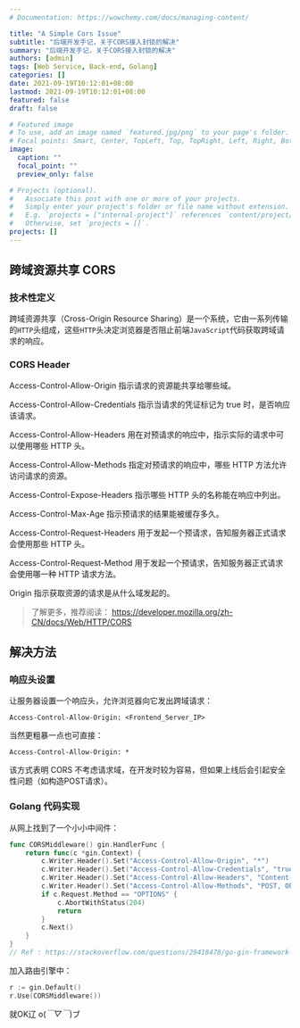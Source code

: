 ```yaml
---
# Documentation: https://wowchemy.com/docs/managing-content/

title: "A Simple Cors Issue"
subtitle: "后端开发手记，关于CORS接入封锁的解决"
summary: "后端开发手记，关于CORS接入封锁的解决"
authors: [admin]
tags: [Web Service, Back-end, Golang]
categories: []
date: 2021-09-19T10:12:01+08:00
lastmod: 2021-09-19T10:12:01+08:00
featured: false
draft: false

# Featured image
# To use, add an image named `featured.jpg/png` to your page's folder.
# Focal points: Smart, Center, TopLeft, Top, TopRight, Left, Right, BottomLeft, Bottom, BottomRight.
image:
  caption: ""
  focal_point: ""
  preview_only: false

# Projects (optional).
#   Associate this post with one or more of your projects.
#   Simply enter your project's folder or file name without extension.
#   E.g. `projects = ["internal-project"]` references `content/project/deep-learning/index.md`.
#   Otherwise, set `projects = []`.
projects: []
---
```


## 跨域资源共享 CORS

### 技术性定义

跨域资源共享（Cross-Origin Resource Sharing）是一个系统，它由一系列传输的`HTTP`头组成，这些`HTTP`头决定浏览器是否阻止前端`JavaScript`代码获取跨域请求的响应。

### CORS Header

Access-Control-Allow-Origin
指示请求的资源能共享给哪些域。

Access-Control-Allow-Credentials
指示当请求的凭证标记为 true 时，是否响应该请求。

Access-Control-Allow-Headers
用在对预请求的响应中，指示实际的请求中可以使用哪些 HTTP 头。

Access-Control-Allow-Methods
指定对预请求的响应中，哪些 HTTP 方法允许访问请求的资源。

Access-Control-Expose-Headers
指示哪些 HTTP 头的名称能在响应中列出。

Access-Control-Max-Age
指示预请求的结果能被缓存多久。

Access-Control-Request-Headers
用于发起一个预请求，告知服务器正式请求会使用那些 HTTP 头。

Access-Control-Request-Method
用于发起一个预请求，告知服务器正式请求会使用哪一种 HTTP 请求方法。

Origin
指示获取资源的请求是从什么域发起的。

> 了解更多，推荐阅读：
> https://developer.mozilla.org/zh-CN/docs/Web/HTTP/CORS

## 解决方法

### 响应头设置

让服务器设置一个响应头，允许浏览器向它发出跨域请求：

```
Access-Control-Allow-Origin: <Frontend_Server_IP>
```

当然更粗暴一点也可直接：

```
Access-Control-Allow-Origin: *
```

该方式表明 CORS 不考虑请求域，在开发时较为容易，但如果上线后会引起安全性问题（如构造POST请求）。

### Golang 代码实现

从网上找到了一个小小中间件：

```go
func CORSMiddleware() gin.HandlerFunc {
	return func(c *gin.Context) {
		c.Writer.Header().Set("Access-Control-Allow-Origin", "*")
		c.Writer.Header().Set("Access-Control-Allow-Credentials", "true")
		c.Writer.Header().Set("Access-Control-Allow-Headers", "Content-Type, Content-Length, Accept-Encoding, X-CSRF-Token, Authorization, accept, origin, Cache-Control, X-Requested-With")
		c.Writer.Header().Set("Access-Control-Allow-Methods", "POST, OPTIONS, GET, PUT")
		if c.Request.Method == "OPTIONS" {
			c.AbortWithStatus(204)
			return
		}
		c.Next()
	}
}
// Ref : https://stackoverflow.com/questions/29418478/go-gin-framework-cors
```

加入路由引擎中：

```go
r := gin.Default()
r.Use(CORSMiddleware())
```

就OK辽 o(*￣▽￣*)ブ